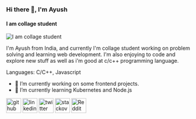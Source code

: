 ### Hi there 👋, I'm Ayush
#### I am collage student
![I am collage student](https://media.giphy.com/media/RbDKaczqWovIugyJmW/giphy.gif)

I'm Ayush from India, and currently I'm collage student working on problem solving and learning web development. I'm also enjoying to code and explore new stuff as well as i'm good at c/c++  programming language.

Languages: C/C++, Javascript

- 🔭 I’m currently working on some frontend projects.  
- 🌱 I’m currently learning Kubernetes and Node.js


[<img src='https://cdn.jsdelivr.net/npm/simple-icons@3.0.1/icons/github.svg' alt='github' height='40'>](https://github.com/https://github.com/aayusranjan)  [<img src='https://cdn.jsdelivr.net/npm/simple-icons@3.0.1/icons/linkedin.svg' alt='linkedin' height='40'>](https://www.linkedin.com/in/https://www.linkedin.com/in/aayusranjan//)  [<img src='https://cdn.jsdelivr.net/npm/simple-icons@3.0.1/icons/twitter.svg' alt='twitter' height='40'>](https://twitter.com/https://twitter.com/aayusranjan)  [<img src='https://cdn.jsdelivr.net/npm/simple-icons@3.0.1/icons/stackoverflow.svg' alt='stackoverflow' height='40'>](https://stackoverflow.com/users/https://stackoverflow.com/users/15203926/ayush-ranjan)  [<img src='https://cdn.jsdelivr.net/npm/simple-icons@3.0.1/icons/reddit.svg' alt='Reddit' height='40'>](https://www.reddit.com/user/https://www.reddit.com/user/Over_Advisor_8113/)  

